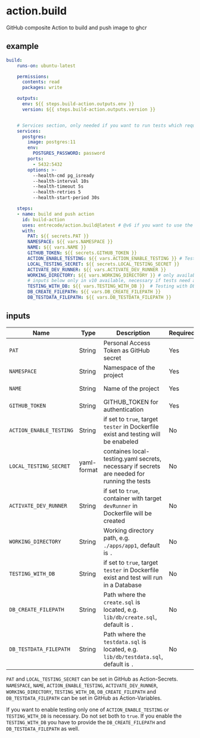 # action.build

GitHub composite Action to build and push image to ghcr

## example

```yaml
build:
    runs-on: ubuntu-latest

    permissions:
      contents: read
      packages: write

    outputs:
      env: ${{ steps.build-action.outputs.env }}
      version: ${{ steps.build-action.outputs.version }}


    # Services section, only needed if you want to run tests which require a database
    services:
      postgres:
        image: postgres:11
        env:
          POSTGRES_PASSWORD: password
        ports:
          - 5432:5432
        options: >-
          --health-cmd pg_isready
          --health-interval 10s
          --health-timeout 5s
          --health-retries 5
          --health-start-period 30s

    steps:
    - name: build and push action
      id: build-action
      uses: entrecode/action.build@latest # @v6 if you want to use the WORKING_DIRECTORY
      with:
        PAT: ${{ secrets.PAT }}
        NAMESPACE: ${{ vars.NAMESPACE }}
        NAME: ${{ vars.NAME }}
        GITHUB_TOKEN: ${{ secrets.GITHUB_TOKEN }}
        ACTION_ENABLE_TESTING: ${{ vars.ACTION_ENABLE_TESTING }} # Testing without DB
        LOCAL_TESTING_SECRET: ${{ secrets.LOCAL_TESTING_SECRET }}
        ACTIVATE_DEV_RUNNER: ${{ vars.ACTIVATE_DEV_RUNNER }}
        WORKING_DIRECTORY: ${{ vars.WORKING_DIRECTORY }} # only available in v6 until now
        # inputs below only in v10 available, necessary if tests need a Database to be executed - in combination with the services from above
        TESTING_WITH_DB: ${{ vars.TESTING_WITH_DB }}  # Testing with DB
        DB_CREATE_FILEPATH: ${{ vars.DB_CREATE_FILEPATH }}  
        DB_TESTDATA_FILEPATH: ${{ vars.DB_TESTDATA_FILEPATH }}

```

## inputs


| Name                    | Type        | Description                                                                                 | Required  | Version      |
|-------------------------|-------------|---------------------------------------------------------------------------------------------|-----------|--------------|
| `PAT`                   | String      | Personal Access Token as GitHub secret                                                      | Yes       | latest (v4)  |
| `NAMESPACE`             | String      | Namespace of the project                                                                    | Yes       | latest (v4)  |
| `NAME`                  | String      | Name of the project                                                                         | Yes       | latest (v4)  |
| `GITHUB_TOKEN`          | String      | GITHUB_TOKEN for authentication                                                             | Yes       | latest (v4)  |
| `ACTION_ENABLE_TESTING` | String      | if set to `true`, target `tester` in Dockerfile exist and testing will be enabeled          | No        | latest (v4)  |
| `LOCAL_TESTING_SECRET`  | yaml-format | containes local-testing.yaml secrets, necessary if secrets are needed for running the tests | No        | latest (v4)  |
| `ACTIVATE_DEV_RUNNER`   | String      | if set to `true`, container with target `devRunner` in Dockerfile will be created           | No        | latest (v4)  |
| `WORKING_DIRECTORY`     | String      | Working directory path, e.g. `./apps/app1`, default is `.`                                  | No        | (v6)         |
| `TESTING_WITH_DB`       | String      | if set to `true`, target `tester` in Dockerfile exist and test will run in a Database       | No        | (v10)         |
| `DB_CREATE_FILEPATH`    | String      | Path where the `create.sql` is located, e.g. `lib/db/create.sql`, default is `.`            | No        | (v10)         |
| `DB_TESTDATA_FILEPATH`  | String      | Path where the `testdata.sql` is located, e.g. `lib/db/testdata.sql`, default is `.`        | No        | (v10)         |



`PAT` and `LOCAL_TESTING_SECRET` can be set in GitHub as Action-Secrets.
`NAMESPACE`, `NAME`, `ACTION_ENABLE_TESTING`, `ACTIVATE_DEV_RUNNER`, `WORKING_DIRECTORY`, `TESTING_WITH_DB`, `DB_CREATE_FILEPATH` and `DB_TESTDATA_FILEPATH` can be set in GitHub as Action-Variables.

If you want to enable testing only one of `ACTION_ENABLE_TESTING` or `TESTING_WITH_DB` is necessary. Do not set both to `true`. If you enable the `TESTING_WITH_DB` you have to provide the `DB_CREATE_FILEPATH` and `DB_TESTDATA_FILEPATH` as well.

